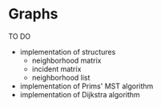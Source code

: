 # Graphs
TO DO

- implementation of structures
  - neighborhood matrix
  - incident matrix
  - neighborhood list
- implementation of Prims' MST algorithm
- implementation of Dijkstra algorithm